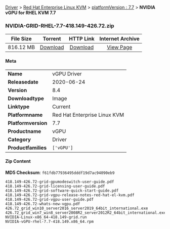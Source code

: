 
[Driver](/README.md)  >  [Red Hat Enterprise Linux KVM](/index/Driver/Red_Hat_Enterprise_Linux_KVM.md)  >  [platformVersion : 7.7](/index/Driver/Red_Hat_Enterprise_Linux_KVM/7.7.md)  >  **NVIDIA vGPU for RHEL KVM 7.7**


### NVIDIA-GRID-RHEL-7.7-418.149-426.72.zip

| **File Size** | **Torrent**  | **HTTP Link** | **Internet Archive** |
|:-------------:|:------------:|:-------------:|:--------------------:|
| 816.12 MB |  [Download](https://archive.org/download/nvgpu_NVIDIA-GRID-RHEL-7.7-418.149-426.72.zip/nvgpu_NVIDIA-GRID-RHEL-7.7-418.149-426.72.zip_archive.torrent)       | [Download](https://archive.org/compress/nvgpu_NVIDIA-GRID-RHEL-7.7-418.149-426.72.zip) | [View Page](https://archive.org/details/nvgpu_NVIDIA-GRID-RHEL-7.7-418.149-426.72.zip)       |

#### Meta

<table>
<tr><td><strong>Name</strong></td><td>vGPU Driver</td></tr>
<tr><td><strong>Releasedate</strong></td><td>2020-06-24</td></tr>
<tr><td><strong>Version</strong></td><td>8.4</td></tr>
<tr><td><strong>Downloadtype</strong></td><td>Image</td></tr>
<tr><td><strong>Linktype</strong></td><td>Current</td></tr>
<tr><td><strong>Platformname</strong></td><td>Red Hat Enterprise Linux KVM</td></tr>
<tr><td><strong>Platformversion</strong></td><td>7.7</td></tr>
<tr><td><strong>Productname</strong></td><td>vGPU</td></tr>
<tr><td><strong>Category</strong></td><td>Driver</td></tr>
<tr><td><strong>Productfamilies</strong></td><td><code>['vGPU']</code></td></tr>
</table>

#### Zip Content

**MD5 Checksum**: `f61fdb77936495dddf19d7ac94090eb9`

```text
418.149-426.72-grid-gpumodeswitch-user-guide.pdf
418.149-426.72-grid-licensing-user-guide.pdf
418.149-426.72-grid-software-quick-start-guide.pdf
418.149-426.72-grid-vgpu-release-notes-red-hat-el-kvm.pdf
418.149-426.72-grid-vgpu-user-guide.pdf
418.149-426.72-whats-new-vgpu.pdf
426.72_grid_win10_server2016_server2019_64bit_international.exe
426.72_grid_win7_win8_server2008R2_server2012R2_64bit_international.exe
NVIDIA-Linux-x86_64-418.149-grid.run
NVIDIA-vGPU-rhel-7.7-418.149.x86_64.rpm
```